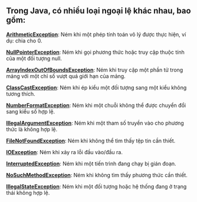 
## Trong Java, có nhiều loại ngoại lệ khác nhau, bao gồm:

**[ArithmeticException](https://www.javatpoint.com/arithmetic-exception-in-java)**: Ném khi một phép tính toán vô lý được thực hiện, ví dụ: chia cho 0.

**[NullPointerException](https://viblo.asia/p/noi-tam-biet-voi-nullpointerexception-trong-java-4dbZNDVg5YM)**: Ném khi gọi phương thức hoặc truy cập thuộc tính của một đối tượng null.

**[ArrayIndexOutOfBoundsException](https://daynhauhoc.com/t/loi-arrayindexoutofboundsexception-khi-hien-thuc-insertion-sort/2394)**: Ném khi truy cập một phần tử trong mảng với một chỉ số vượt quá giới hạn của mảng.

**[ClassCastException](https://stackoverflow.com/questions/907360/explanation-of-classcastexception-in-java)**: Ném khi ép kiểu một đối tượng sang một kiểu không tương thích.

**[NumberFormatException]()**: Ném khi một chuỗi không thể được chuyển đổi sang kiểu số hợp lệ.

**[IllegalArgumentException]()**: Ném khi một tham số truyền vào cho phương thức là không hợp lệ.

**[FileNotFoundException]()**: Ném khi không thể tìm thấy tệp tin cần thiết.

**[IOException]()**: Ném khi xảy ra lỗi đầu vào/đầu ra.

**[InterruptedException]()**: Ném khi một tiến trình đang chạy bị gián đoạn.

**[NoSuchMethodException]()**: Ném khi không tìm thấy phương thức cần thiết.

**[IllegalStateException]()**: Ném khi một đối tượng hoặc hệ thống đang ở trạng thái không hợp lệ.



